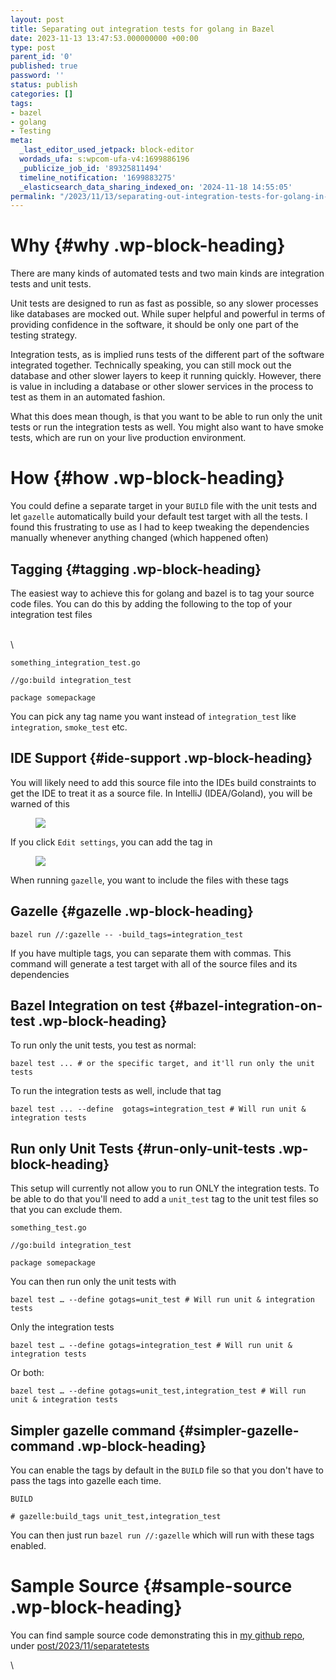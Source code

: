 ```yaml
---
layout: post
title: Separating out integration tests for golang in Bazel
date: 2023-11-13 13:47:53.000000000 +00:00
type: post
parent_id: '0'
published: true
password: ''
status: publish
categories: []
tags:
- bazel
- golang
- Testing
meta:
  _last_editor_used_jetpack: block-editor
  wordads_ufa: s:wpcom-ufa-v4:1699886196
  _publicize_job_id: '89325811494'
  timeline_notification: '1699883275'
  _elasticsearch_data_sharing_indexed_on: '2024-11-18 14:55:05'
permalink: "/2023/11/13/separating-out-integration-tests-for-golang-in-bazel/"
---
```


# Why {#why .wp-block-heading}

There are many kinds of automated tests and two main kinds are
integration tests and unit tests.

Unit tests are designed to run as fast as possible, so any slower
processes like databases are mocked out. While super helpful and
powerful in terms of providing confidence in the software, it should be
only one part of the testing strategy.

Integration tests, as is implied runs tests of the different part of the
software integrated together. Technically speaking, you can still mock
out the database and other slower layers to keep it running quickly.
However, there is value in including a database or other slower services
in the process to test as them in an automated fashion.

What this does mean though, is that you want to be able to run only the
unit tests or run the integration tests as well. You might also want to
have smoke tests, which are run on your live production environment.

# How {#how .wp-block-heading}

You could define a separate target in your `BUILD` file with the unit
tests and let `gazelle` automatically build your default test target
with all the tests. I found this frustrating to use as I had to keep
tweaking the dependencies manually whenever anything changed (which
happened often)

## Tagging {#tagging .wp-block-heading}

The easiest way to achieve this for golang and bazel is to tag your
source code files. You can do this by adding the following to the top of
your integration test files

\
\

`something_integration_test.go`

``` wp-block-syntaxhighlighter-code
//go:build integration_test

package somepackage
```

You can pick any tag name you want instead of `integration_test` like
`integration`, `smoke_test` etc.

## IDE Support {#ide-support .wp-block-heading}

You will likely need to add this source file into the IDEs build
constraints to get the IDE to treat it as a source file. In IntelliJ
(IDEA/Goland), you will be warned of this

<figure class="wp-block-image size-large">
<a href="https://drone-ah.com/wp-content/uploads/2023/11/image.png"><img
src="%7B%7Bsite.baseurl%7D%7D/assets/2023/11/image.png?w=678"
class="wp-image-1322" /></a>
</figure>

If you click `Edit settings`, you can add the tag in

<figure class="wp-block-image size-large">
<a
href="https://drone-ah.com/wp-content/uploads/2023/11/image-1.png"><img
src="%7B%7Bsite.baseurl%7D%7D/assets/2023/11/image-1.png?w=394"
class="wp-image-1324" /></a>
</figure>

When running `gazelle`, you want to include the files with these tags

## Gazelle {#gazelle .wp-block-heading}

``` wp-block-syntaxhighlighter-code
bazel run //:gazelle -- -build_tags=integration_test
```

If you have multiple tags, you can separate them with commas. This
command will generate a test target with all of the source files and its
dependencies

## Bazel Integration on test {#bazel-integration-on-test .wp-block-heading}

To run only the unit tests, you test as normal:

``` wp-block-syntaxhighlighter-code
bazel test ... # or the specific target, and it'll run only the unit tests
```

To run the integration tests as well, include that tag

``` wp-block-syntaxhighlighter-code
bazel test ... --define  gotags=integration_test # Will run unit & integration tests
```

## Run only Unit Tests {#run-only-unit-tests .wp-block-heading}

This setup will currently not allow you to run ONLY the integration
tests. To be able to do that you\'ll need to add a `unit_test` tag to
the unit test files so that you can exclude them.

``` wp-block-syntaxhighlighter-code
something_test.go
```

``` wp-block-syntaxhighlighter-code
//go:build integration_test

package somepackage
```

You can then run only the unit tests with

``` wp-block-syntaxhighlighter-code
bazel test … --define gotags=unit_test # Will run unit & integration tests
```

Only the integration tests

``` wp-block-syntaxhighlighter-code
bazel test … --define gotags=integration_test # Will run unit & integration tests
```

Or both:

``` wp-block-syntaxhighlighter-code
bazel test … --define gotags=unit_test,integration_test # Will run unit & integration tests
```

## Simpler gazelle command {#simpler-gazelle-command .wp-block-heading}

You can enable the tags by default in the `BUILD` file so that you
don\'t have to pass the tags into gazelle each time.

`BUILD`

``` wp-block-syntaxhighlighter-code
# gazelle:build_tags unit_test,integration_test
```

You can then just run `bazel run //:gazelle` which will run with these
tags enabled.

# Sample Source {#sample-source .wp-block-heading}

You can find sample source code demonstrating this in [my github
repo](https://github.com/drone-ah/wordsonsand), under
[post/2023/11/separatetests](https://github.com/drone-ah/wordsonsand/tree/main/post/2023/11/separatetests)

\
